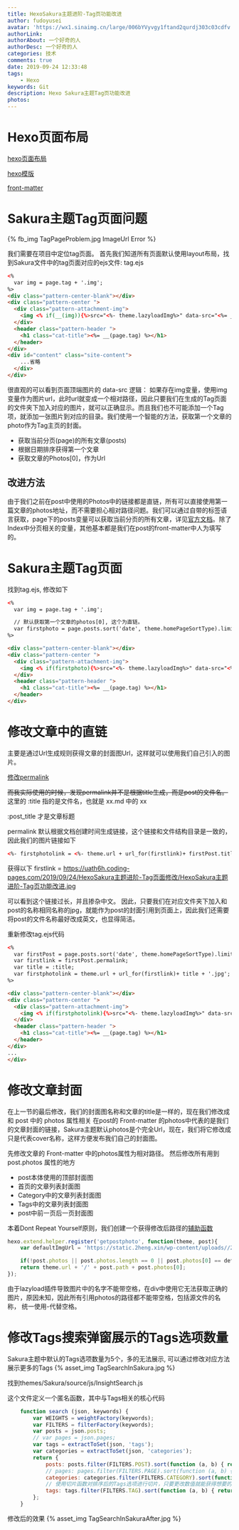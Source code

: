 ```yaml
---
title: HexoSakura主题进阶-Tag页功能改进
author: fudoyusei
avatar: 'https://wx1.sinaimg.cn/large/006bYVyvgy1ftand2qurdj303c03cdfv.jpg'
authorLink: 
authorAbout: 一个好奇的人
authorDesc: 一个好奇的人
categories: 技术
comments: true
date: 2019-09-24 12:33:48
tags: 
    - Hexo
keywords: Git
description: Hexo Sakura主题Tag页功能改进
photos: 
---
```


# Hexo页面布局
[hexo页面布局](https://www.jianshu.com/p/5a1e6d8c83af)

[hexo模版](https://hexo.io/zh-cn/docs/templates)

[front-matter](https://hexo.io/zh-cn/docs/front-matter.html)

# Sakura主题Tag页面问题
{% fb_img TagPageProblem.jpg ImageUrl Error %}

我们需要在项目中定位tag页面。
首先我们知道所有页面默认使用layout布局，找到Sakura文件中的tag页面对应的ejs文件: tag.ejs
``` html
<%
  var img = page.tag + '.img';
%>
<div class="pattern-center-blank"></div>
<div class="pattern-center ">
  <div class="pattern-attachment-img">
    <img <% if(__(img)){%>src="<%- theme.lazyloadImg%>" data-src="<%= __(img)%>"<%} else {%>src="<%- theme.lazyloadImg%>" data-src="https://view.moezx.cc/images/2017/12/03/writing.jpg"<%} %> class="lazyload" onerror="imgError(this,3)" style="width: 100%; height: 100%; object-fit: cover; pointer-events: none;">
  </div>
  <header class="pattern-header ">
    <h1 class="cat-title"><%= __(page.tag) %></h1>
  </header>
</div>
<div id="content" class="site-content">
    ...省略
  </div>
</div>
``` 
很直观的可以看到页面顶端图片的 data-src 逻辑：
如果存在img变量，使用img变量作为图片url，此时url就变成一个相对路径，因此只要我们在生成的Tag页面的文件夹下加入对应的图片，就可以正确显示。而且我们也不可能添加一个Tag项，就添加一张图片到对应的目录。我们使用一个智能的方法，获取第一个文章的photo作为Tag主页的封面。

- 获取当前分页(page)的所有文章(posts)
- 根据日期排序获得第一个文章
- 获取文章的Photos[0]，作为Url

## 改进方法
由于我们之前在post中使用的Photos中的链接都是直链，所有可以直接使用第一篇文章的photos地址，而不需要担心相对路径问题。我们可以通过自带的标签语言获取，page下的posts变量可以获取当前分页的所有文章，详见[官方文档](https://hexo.io/zh-cn/docs/variables)。除了Index中分页相关的变量，其他基本都是我们在post的front-matter中人为填写的。

# Sakura主题Tag页面
找到tag.ejs, 修改如下

``` html
<%
  var img = page.tag + '.img';

  // 默认获取第一个文章的photos[0], 这个为直链。
  var firstphoto = page.posts.sort('date', theme.homePageSortType).limit(theme.homeArticleShown).eq(0).photos[0];
%>

<div class="pattern-center-blank"></div>
<div class="pattern-center ">
  <div class="pattern-attachment-img">
    <img <% if(firstphoto){%>src="<%- theme.lazyloadImg%>" data-src="<%= firstphoto %>"<%} else {%>src="<%- theme.lazyloadImg%>" data-src="https://view.moezx.cc/images/2017/12/03/writing.jpg"<%} %> class="lazyload" onerror="imgError(this,3)" style="width: 100%; height: 100%; object-fit: cover; pointer-events: none;">
  </div>
  <header class="pattern-header ">
    <h1 class="cat-title"><%= __(page.tag) %></h1>
  </header>
</div>
```

# 修改文章中的直链
主要是通过Url生成规则获得文章的封面图Url，这样就可以使用我们自己引入的图片。

[修改permalink](https://blog.csdn.net/jingbin_/article/details/80617210)

~~而我实际使用的时候，发现permalink并不是根据title生成，而是post的文件名。~~
这里的 :title 指的是文件名，也就是 xx.md 中的 xx

:post_title 才是文章标题

permalink 默认根据文档创建时间生成链接，这个链接和文件结构目录是一致的，因此我们的图片链接如下
``` html
<%- firstphotolink = <%- theme.url + url_for(firstlink)+ firstPost.title + '.jpg' %> %>
```

获得以下
firstlink = https://uath6h.coding-pages.com/2019/09/24/HexoSakura主题进阶-Tag页面修改/HexoSakura主题进阶-Tag页功能改进.jpg

可以看到这个链接过长，并且掺杂中文。
因此，只要我们在对应文件夹下加入和post的名称相同名称的jpg，就能作为post的封面引用到页面上，因此我们还需要将post的文件名称最好改成英文，也显得简洁。

重新修改tag.ejs代码
``` html
<%
  var firstPost = page.posts.sort('date', theme.homePageSortType).limit(theme.homeArticleShown).eq(0);
  var firstlink = firstPost.permalink;
  var title = :title;
  var firstphotolink = theme.url + url_for(firstlink)+ title + '.jpg';
%>

<div class="pattern-center-blank"></div>
<div class="pattern-center ">
  <div class="pattern-attachment-img">
    <img <% if(firstphotolink){%>src="<%- theme.lazyloadImg%>" data-src="<%= firstphotolink %>"<%} else {%>src="<%- theme.lazyloadImg%>" data-src="https://view.moezx.cc/images/2017/12/03/writing.jpg"<%} %> class="lazyload" onerror="imgError(this,3)" style="width: 100%; height: 100%; object-fit: cover; pointer-events: none;">
  </div>
  <header class="pattern-header ">
    <h1 class="cat-title"><%= __(page.tag) %></h1>
  </header>
</div>
...
</div>
```

# 修改文章封面
在上一节的最后修改，我们的封面图名称和文章的title是一样的，现在我们修改成和 post 中的 photos 属性相关
在post的 Front-matter 的photos中代表的是我们的文章封面的链接，Sakura主题默认photos是个完全Url，现在，我们将它修改成只是代表cover名称，这样方便发布我们自己的封面图。 


先修改文章的 Front-matter 中的photos属性为相对路径。
然后修改所有用到 post.photos 属性的地方
- post本体使用的顶部封面图
- 首页的文章列表封面图
- Category中的文章列表封面图
- Tags中的文章列表封面图
- post中前一页后一页封面图

本着Dont Repeat Yourself原则，我们创建一个获得修改后路径的[辅助函数](https://hexo.io/zh-cn/api/helper)
``` js
hexo.extend.helper.register('getpostphoto', function(theme, post){
    var defaultImgUrl = 'https://static.2heng.xin/wp-content/uploads//2019/02/wallhaven-672007-1-1024x576.png';

    if(!post.photos || post.photos.length == 0 || post.photos[0] == defaultImgUrl) {return defaultImgUrl; }
    return theme.url + '/' + post.path + post.photos[0];
});
```

由于lazyload插件导致图片中的名字不能带空格，在div中使用它无法获取正确的图片，原因未知，因此所有引用photos的路径都不能带空格，包括源文件的名称， 统一使用-代替空格。


# 修改Tags搜索弹窗展示的Tags选项数量
Sakura主题中默认的Tags选项数量为5个，多的无法展示, 可以通过修改对应方法展示更多的Tags
{% asset_img TagSearchInSakura.jpg %}

找到themes/Sakura/source/js/InsightSearch.js

这个文件定义一个匿名函数，其中与Tags相关的核心代码
``` js
    function search (json, keywords) {
        var WEIGHTS = weightFactory(keywords);
        var FILTERS = filterFactory(keywords);
        var posts = json.posts;
        // var pages = json.pages;
        var tags = extractToSet(json, 'tags');
        var categories = extractToSet(json, 'categories');
        return {
            posts: posts.filter(FILTERS.POST).sort(function (a, b) { return WEIGHTS.POST(b) - WEIGHTS.POST(a); }).slice(0, 20),
            // pages: pages.filter(FILTERS.PAGE).sort(function (a, b) { return WEIGHTS.PAGE(b) - WEIGHTS.PAGE(a); }).slice(0, 5),
            categories: categories.filter(FILTERS.CATEGORY).sort(function (a, b) { return WEIGHTS.CATEGORY(b) - WEIGHTS.CATEGORY(a); }).slice(0, 5),
            // 使用切片函数对排序后的Tags选项进行切片，只要更改数值就能获得想要的效果
            tags: tags.filter(FILTERS.TAG).sort(function (a, b) { return WEIGHTS.TAG(b) - WEIGHTS.TAG(a); }).slice(0, 20)
        };
    }
```
修改后的效果
{% asset_img TagSearchInSakuraAfter.jpg %}
